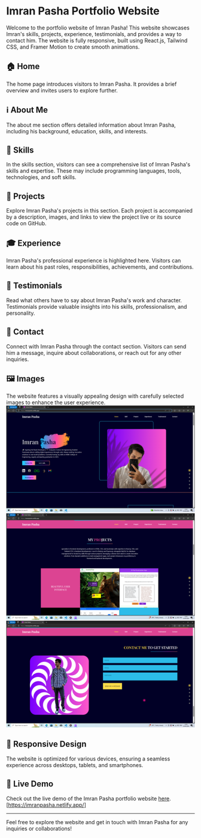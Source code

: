 # Imran Pasha Portfolio Website

Welcome to the portfolio website of Imran Pasha! This website showcases Imran's skills, projects, experience, testimonials, and provides a way to contact him. The website is fully responsive, built using React.js, Tailwind CSS, and Framer Motion to create smooth animations.

## 🏠 Home

The home page introduces visitors to Imran Pasha. It provides a brief overview and invites users to explore further.

## ℹ️ About Me

The about me section offers detailed information about Imran Pasha, including his background, education, skills, and interests.

## 🚀 Skills

In the skills section, visitors can see a comprehensive list of Imran Pasha's skills and expertise. These may include programming languages, tools, technologies, and soft skills.

## 💼 Projects

Explore Imran Pasha's projects in this section. Each project is accompanied by a description, images, and links to view the project live or its source code on GitHub.

## 🎓 Experience

Imran Pasha's professional experience is highlighted here. Visitors can learn about his past roles, responsibilities, achievements, and contributions.

## 🌟 Testimonials

Read what others have to say about Imran Pasha's work and character. Testimonials provide valuable insights into his skills, professionalism, and personality.

## 📧 Contact

Connect with Imran Pasha through the contact section. Visitors can send him a message, inquire about collaborations, or reach out for any other inquiries.

## 🖼️ Images

The website features a visually appealing design with carefully selected images to enhance the user experience.
<img src="Screenshot (148).png"  alt="Screenshot 1">
<img src="Screenshot (149).png" alt="Screenshot 2">
<img src="Screenshot (150).png"  alt="Screenshot 2">

## 📱 Responsive Design

The website is optimized for various devices, ensuring a seamless experience across desktops, tablets, and smartphones.

## 🚀 Live Demo

Check out the live demo of the Imran Pasha portfolio website [here](#https://imranpasha.netlify.app/). [https://imranpasha.netlify.app/]

---

Feel free to explore the website and get in touch with Imran Pasha for any inquiries or collaborations!

